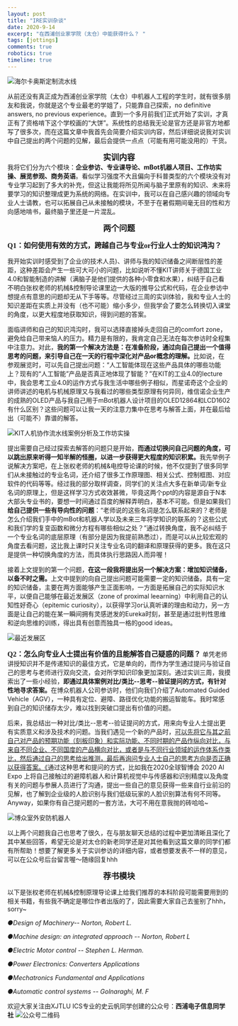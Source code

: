 ```yaml
---
layout: post
title: "IRE实训杂谈"
date: 2020-9-14
excerpt: "在西浦创业家学院（太仓）中能获得什么？ "
tags: [jottings]
comments: true
robotics: true
timeline: true
---
```

![海尔卡奥斯定制流水线](https://raw.githubusercontent.com/SUNRISINGGG/sunrisinggg.github.io/master/assets/img/IRE实训杂谈/海尔卡奥斯中国创造.jpg "海尔卡奥斯定制流水线")

从前还没有真正成为西浦创业家学院（太仓）中机器人工程的学生时，就有很多朋友和我说，你就是这个专业最老的学姐了，只能靠自己探索，no definitive answers, no previous experience。直到一个多月前我们正式开始了实训，才真正有了资格啃下这个学校画的“大饼”。系统性的总结我无论是官方还是非官方地都写了很多次，而在这篇文章中我首先会简要介绍实训内容，然后详细说说我对实训中自己提出的两个问题的见解，最后会提供一点点（可能有用可能没用的）干货。

<b><center><font size="4" face="Segoe Script">实训内容</font></center></b>
我将它们分为六个模块：<b>企业参访、专业课导论、mBot机器人项目、工作坊实操、展览参观、商务英语</b>。看似学习强度不大且偏向于科普类型的六个模块没有对专业学习起到了多大的补充，但这让我能将所见所闻与脑子里原有的知识、未来将要学习的知识整理成更为系统的网络。在实训中，我可以在自己感兴趣的领域向专业人士请教，也可以拓展自己从未接触的模块，不至于在暑假期间毫无目的性和方向感地啃书，最终脑子里还是一片混乱。

<b><center><font size="4" face="Segoe Script">两个问题</font></center></b>

<b><font size="3" face="Segoe Script">Q1：如何使用有效的方式，跨越自己与专业or行业人士的知识鸿沟？</font></b>

我开始实训时感受到了企业(的技术人员)、讲师与我的知识储备之间断层性的差距，这种差距会产生一些可大可小的问题，比如说听不懂KIT讲师关于德国工业4.0和智能制造的讲解（满脑子是他们提供的各种小零食和水果），纠结于自己看不明白张权老师的机械&控制导论课里边一大版的推导公式和代码，在企业参访中想提点有意思的问题却无从下手等等。尽管经过三周的实训体验，我和专业人士的知识差距在实质上并没有（也不可能）缩小多少，但我学会了要怎么转换切入课堂的角度，以更大程度地获取知识，得到问题的答案。

面临讲师和自己的知识鸿沟时，我可以选择直接掉头走回自己的comfort zone，避免给自己带来恼人的压力。精力是有限的，我肯定自己无法在每次参访时全程集中注意力。对此，<b>我的第一个解决方法是：在准备阶段，通过向自己提出一个值得思考的问题，来引导自己在一天的行程中深化对产品or概念的理解。</b>比如说，在参观展览时，可以先自己提出问题：“人工智能体现在这些产品具体的哪些功能上？现有的“人工智能”产品是否真正地体现了智能？”在KIT的工业4.0的lecture中，我会思考工业4.0的运作方式与我生活中哪些例子相似，而星诺奇这个企业的讲师讲述的电机与机械原理又与我看过的哪些类型原理有何异同，维信诺企业生产的成熟的OLED产品与我自己用于mBot机器人设计项目的OLED12864和LCD1602有什么区别？这些问题可以让我一天的注意力集中在思考与解答上面，并在最后给出（可能不）靠谱的解答。

![KIT人机协作流水线案例分析及工作坊实操](https://raw.githubusercontent.com/SUNRISINGGG/sunrisinggg.github.io/master/assets/img/IRE实训杂谈/KIT.jpg "KIT人机协作流水线案例分析及工作坊实操")


提出需要自己经过探索去解答的问题只是开始，<b>而通过切换问自己问题的角度，可以跳出原来听得一知半解的怪圈，以进一步获得更大程度的知识积累。</b>我先举例子说解决方案吧，在上张权老师的机械&电控导论课的时候，他不仅提到了很多同学们从未接触过的专业名词，还介绍了很多工作原理图、相关公式、控制框图、对应软件的代码等等。经过我的部分取样调查，同学们的关注点大多在新单词/新专业名词的原理上，但是这样学习方式收效甚微，毕竟这两个ppt的内容是源自于N本大部头专业书的，要想一时间通过百度的解释弄明白，基本不可能。但是如果我们<b>给自己提供一些有导向性的问题</b>：“老师说的这些名词是怎么联系起来的？老师是怎么介绍我们手中的mBot和机器人学以及未来三年将学知识的联系的？这些公式和我们学的复变函数和微分方程有哪些相似之处？”通过转换角度，我不必纠结于一个专业名词的底层原理（有部分是因为我提前熟悉过），而是可以从比较宏观的角度去看问题，这比我上课时只关注专业名词的翻译和原理获得的更多。我在这只是提供一种切换角度的方法，而具体执行思路因人而异喔！

接着上文提到的第一个问题，<b>在这一段我将提出另一个解决方案：增加知识储备，以备不时之需。</b>上文中提到的向自己提出问题可能需要一定的知识储备。具有一定的知识储备，主要在两方面能够产生正面影响，一方面是拓展自己的实际知识水平，以便自己能够在最近发展区（zone of proximal leearning）中利用自己的认知性好奇心（epitemic curiosity），以获得学习or认真听课的理由和动力，另一方面是让自己的能在某一瞬间拥有灵感迸发的Eureka时刻，甚至是通过批判性思维和逆向思维的训练，得出具有创意而独具一格的good ideas。

![最近发展区](https://raw.githubusercontent.com/SUNRISINGGG/sunrisinggg.github.io/master/assets/img/IRE实训杂谈/最近发展区.jpg "最近发展区")


<b><font size="3" face="Segoe Script">Q2：怎么向专业人士提出有价值的且能解答自己疑惑的问题？</font></b>
单凭老师讲授知识并不是传递知识的最佳方式，它是单向的，而作为学生通过提问与验证自己的思考与老师进行双向交流，会对所学知识印象更加深刻。通过实训三周，我摸索出了一些小经验，<b>即通过具体案例对比/类比--思考--验证提问的方式，有针对性地寻求答案。</b>在博众机器人公司参访时，他们向我们介绍了Automated Guided Vehicle（AGV），一种具有定位、避障、路径优化功能的搬运智能车。我时常感到自己的知识储存太少，难以找到突破口提出有价值的问题。

后来，我总结出一种对比/类比--思考--验证提问的方式，用来向专业人士提出更有实质意义和涉及技术的问题。当我们遇见一个新的产品时，<u>可以先将它与其之前自己对产品的预期功能（刻板印象）和实际功能、不同时期的产品作纵向对比，与来自不同企业、不同国度的产品横向对比，或者是与不同行业领域的运作体系作类比，然后通过自己的思考给出推测，最后再询问专业人士自己的思考方向是否正确以获得答案。《</u>通过这种思考和提问的方式，比如我在2020全球智博会 2020 AI Expo 上将自己接触过的避障机器人和计算机视觉中与传感器和识别精度以及角度有关的问题与参展人员进行了沟通，提出一些自己的意见获得一些来自行业前沿的见解，也了解到企业级的人脸识别与我们低级玩家的人脸识别算法有何不同等。Anyway，如果你有自己提问题的一套方法，大可不用在意我抛的砖哈哈~

![博众室外安防机器人](https://raw.githubusercontent.com/SUNRISINGGG/sunrisinggg.github.io/master/assets/img/IRE实训杂谈/博众机器人.jpg "博众室外安防机器人")


以上两个问题我自己也思考了很久，在与朋友聊天总结的过程中更加清晰且深化了其中某些回答，希望无论是对太仓的新老同学还是对其他看到这篇文章的同学们都有所帮助！想要了解更多关于实训参访的详细内容，或者想要发表不一样的意见，可以在公众号后台留言喔～随缘回复hhh

<b><center><font size="4" face="Segoe Script">荐书模块</font></center></b>
    
以下是张权老师在机械&控制原理导论课上给我们推荐的本科阶段可能需要用到的相关书籍，有些我不确定是哪位作者出版的了，因此需要大家自己去鉴别了hhh，sorry~

<i>●Design of Machinery-- Norton, Robert L.</i>

<i>●Machine design: an integrated approach -- Norton, Robert L</i>

<i>●Electric Motor control -- Stephen   L. Herman.</i>

<i>●Power Electronics: Converters Applications</i>

<i>●Mechatronics Fundamental and Applications</i>

<i>●Automatic control systems -- Golnaraghi, M. F</i>

欢迎大家关注由XJTLU ICS专业的史云帆同学创建的公众号：<b>西浦电子信息同学社</b>
![公众号二维码](https://raw.githubusercontent.com/SUNRISINGGG/sunrisinggg.github.io/master/assets/img/IRE实训杂谈/电子信息同学社二维码.jpg "公众号二维码")
